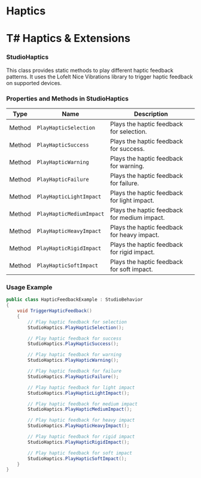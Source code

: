 # Haptics

# **T# Haptics & Extensions**

### **StudioHaptics**

This class provides static methods to play different haptic feedback patterns. It uses the Lofelt Nice Vibrations library to trigger haptic feedback on supported devices.

### **Properties and Methods in StudioHaptics**

| **Type** | **Name** | **Description** |
| --- | --- | --- |
| Method | `PlayHapticSelection` | Plays the haptic feedback for selection. |
| Method | `PlayHapticSuccess` | Plays the haptic feedback for success. |
| Method | `PlayHapticWarning` | Plays the haptic feedback for warning. |
| Method | `PlayHapticFailure` | Plays the haptic feedback for failure. |
| Method | `PlayHapticLightImpact` | Plays the haptic feedback for light impact. |
| Method | `PlayHapticMediumImpact` | Plays the haptic feedback for medium impact. |
| Method | `PlayHapticHeavyImpact` | Plays the haptic feedback for heavy impact. |
| Method | `PlayHapticRigidImpact` | Plays the haptic feedback for rigid impact. |
| Method | `PlayHapticSoftImpact` | Plays the haptic feedback for soft impact. |

### **Usage Example**

```csharp
public class HapticFeedbackExample : StudioBehavior
{
    void TriggerHapticFeedback()
    {
        // Play haptic feedback for selection
        StudioHaptics.PlayHapticSelection();

        // Play haptic feedback for success
        StudioHaptics.PlayHapticSuccess();

        // Play haptic feedback for warning
        StudioHaptics.PlayHapticWarning();

        // Play haptic feedback for failure
        StudioHaptics.PlayHapticFailure();

        // Play haptic feedback for light impact
        StudioHaptics.PlayHapticLightImpact();

        // Play haptic feedback for medium impact
        StudioHaptics.PlayHapticMediumImpact();

        // Play haptic feedback for heavy impact
        StudioHaptics.PlayHapticHeavyImpact();

        // Play haptic feedback for rigid impact
        StudioHaptics.PlayHapticRigidImpact();

        // Play haptic feedback for soft impact
        StudioHaptics.PlayHapticSoftImpact();
    }
}
```